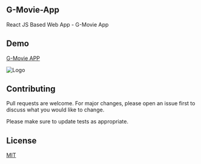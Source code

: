 ## G-Movie-App
React JS Based Web App - G-Movie App


## Demo
[G-Movie APP](https://gmovie.netlify.app/)

![Logo](https://i.ibb.co/WHdd18v/z-VKtd-G-YEey6j-AJCr-BEAAg.png)


## Contributing
Pull requests are welcome. For major changes, please open an issue first to discuss what you would like to change.

Please make sure to update tests as appropriate.

## License
[MIT](https://choosealicense.com/licenses/mit/)
